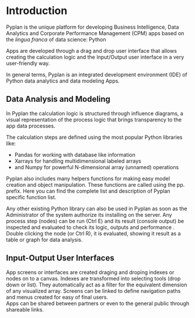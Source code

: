 
# Introduction
Pyplan is the unique platform for developing Business Intelligence, Data Analytics and Corporate Performance Management (CPM) apps based on the *lingua franca* of data science: Python

Apps are developed through a drag and drop user interface that allows creating the calculation logic and the Input/Output user interface in a very user-friendly way.

In general terms, Pyplan is an integrated development environment (IDE) of Python data analytics and data modeling Apps.

## Data Analysis and Modeling
In Pyplan the calculation logic is structured through influence diagrams, a visual representation of the process logic that brings transparency to the app data processes.

The calculation steps are defined using the most popular Python libraries like:

 - Pandas for working with database like information 
 - Xarrays for handling multidimensional labeled arrays 
 - and Numpy for powerful N-dimensional array (unnamed) operations

Pyplan also includes many helpers functions for making easy model creation and object manipulation. These functions are called using the pp. prefix.
Here you can find the complete list and description of Pyplan specific function list. 

Any other existing Python library can also be used in Pyplan as soon as the Administrator of the system authorize its installing on the server.
Any process step (nodes) can be run (Ctrl E) and its result (console output) be inspected and evaluated to check its logic, outputs and performance .
Double clicking the node (or Ctrl R), it is evaluated, showing it result as a table or graph for data analysis.

## Input-Output User Interfaces
App screens or interfaces are created draging and droping indexes or nodes on to a canvas.
Indexes are transformed into selecting tools (drop down or list). They automatically act as a filter for the equivalent dimension of any visualized array.
Screens can be linked to define navigation paths and menus created for easy of final users.  
Apps can be shared between partners or even to the general public through shareable links.

<!--stackedit_data:
eyJoaXN0b3J5IjpbMTg3MzM1NDgxMywtMTgwNjA2OTAwOCwtMz
k2MTkwNzA0LDYzODIwOTI4MiwtNzE4NjkyMDQsNzY5NjQwMjkw
LDExODQwMzI1NzYsMjA4MzYzNzE1Nyw1ODczODE5MDUsLTE5Nz
UxNzYzMDMsLTYyOTIzNzgwNiwtOTQ4MTU3OTE0LDkyODcwODA2
MCwtMzUxMTc0NjkyLDE2NjI2MDIxOTAsODgzNzgzMzQ0LDE3Nz
UwOTQ1MjQsODEzODQzODY0LC0xNjg0MTMyMDg5LC0xNTY1OTgy
MTIwXX0=
-->